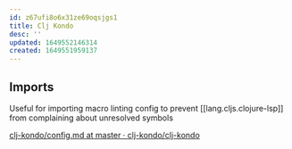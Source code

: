 ```yaml
---
id: z67ufi8o6x31ze69oqsjgs1
title: Clj Kondo
desc: ''
updated: 1649552146314
created: 1649551959137
---
```


## Imports


Useful for importing macro linting config to prevent [[lang.cljs.clojure-lsp]] from complaining about unresolved symbols

[clj-kondo/config.md at master · clj-kondo/clj-kondo](https://github.com/clj-kondo/clj-kondo/blob/master/doc/config.md#importing)